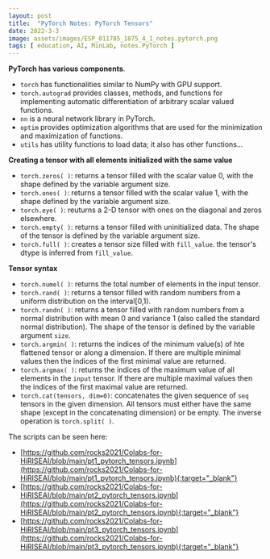 ```yaml
---
layout: post
title:  "PyTorch Notes: PyTorch Tensors"  
date: 2022-3-3  
image: assets/images/ESP_011785_1875_4_1_notes.pytorch.png  
tags: [ education, AI, MinLab, notes.PyTorch ]
---
```



**PyTorch has various components**.  

- `torch` has functionalities similar to NumPy with GPU support.
-  `torch.autograd` provides classes, methods, and functions for implementing automatic differentiation of arbitrary scalar valued functions. 
- `nn` is a neural network library in PyTorch.
- `optim` provides optimization algorithms that are used for the minimization and maximization of functions.
- `utils` has utility functions to load data; it also has other functions...
  

**Creating a tensor with all elements initialized with the same value**  
- `torch.zeros( )`: returns a tensor filled with the scalar value 0, with the shape defined by the variable argument size.  
- `torch.ones( )`: returns a tensor filled with the scalar value 1, with the shape defined by the variable argument size.
- `torch.eye( )`: reuturns a 2-D tensor with ones on the diagonal and zeros elsewhere.
- `torch.empty( )`: returns a tensor filled with uninitialized data. The shape of the tensor is defined by the variable argument size. 
- `torch.full( )`: creates a tensor size filled with `fill_value`. the tensor's dtype is inferred from `fill_value`.

**Tensor syntax**
- `torch.numel( )`: returns the total number of elements in the input tensor.
- `torch.rand( )`: returns a tensor filled with random numbers from a uniform distribution on the interval[0,1).
- `torch.randn( )`: returns a tensor filled with random numbers from a normal distribution with mean 0 and variance 1 (also called the standard normal distribution). The shape of the tensor is defined by the variable argument `size`.
- `torch.argmin( )`: returns the indices of the minimum value(s) of hte flattened tensor or along a dimension. If there are multiple minimal values then the indices of the first minimal value are returned.
- `torch.argmax( )`: returns the indices of the maximum value of all elements in the `input` tensor. If there are multiple maximal values then the indices of the first maximal value are returned.
- `torch.cat(tensors, dim=0)`: concatenates the given sequence of `seq` tensors in the given dimension. All tensors must either have the same shape (except in the concatenating dimension) or be empty. The inverse operation is `torch.split( )`.

The scripts can be seen here: 
- [https://github.com/rocks2021/Colabs-for-HiRISEAI/blob/main/pt1_pytorch_tensors.ipynb](https://github.com/rocks2021/Colabs-for-HiRISEAI/blob/main/pt1_pytorch_tensors.ipynb){:target="_blank"}  
- [https://github.com/rocks2021/Colabs-for-HiRISEAI/blob/main/pt2_pytorch_tensors.ipynb](https://github.com/rocks2021/Colabs-for-HiRISEAI/blob/main/pt2_pytorch_tensors.ipynb){:target="_blank"}  
- [https://github.com/rocks2021/Colabs-for-HiRISEAI/blob/main/pt3_pytorch_tensors.ipynb](https://github.com/rocks2021/Colabs-for-HiRISEAI/blob/main/pt3_pytorch_tensors.ipynb){:target="_blank"}
